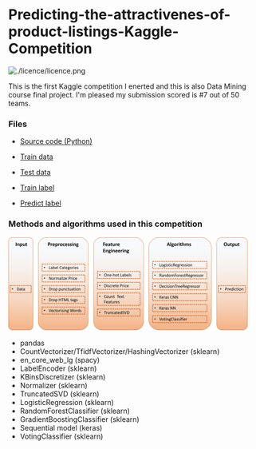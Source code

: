 # Predicting-the-attractivenes-of-product-listings-Kaggle-Competition
![./licence/licence.png](https://www.kaggle.com/c/lehighcse347447)

This is the first Kaggle competition I enerted and this is also Data Mining course final project. I'm pleased my submission scored is #7 out of 50 teams.

### Files

* [Source code (Python)](https://github.com/chd415/Predicting-the-attractiveness-of-product-listings/blob/master/447final.ipynb)

* [Train data](https://github.com/chd415/Predicting-the-attractiveness-of-product-listings/blob/master/train_data.csv)

* [Test data](https://github.com/chd415/Predicting-the-attractiveness-of-product-listings/blob/master/test_data.csv)

* [Train label](https://github.com/chd415/Predicting-the-attractiveness-of-product-listings/blob/master/train_label.csv)

* [Predict label](https://github.com/chd415/Predicting-the-attractiveness-of-product-listings/blob/master/predict_submitted.csv)


### Methods and algorithms used in this competition

<img src="./licence/flowchart.png" width="480" />

* pandas
* CountVectorizer/TfidfVectorizer/HashingVectorizer (sklearn)
* en_core_web_lg (spacy)
* LabelEncoder (sklearn)
* KBinsDiscretizer (sklearn)
* Normalizer (sklearn)
* TruncatedSVD (sklearn)
* LogisticRegression (sklearn)
* RandomForestClassifier (sklearn)
* GradientBoostingClassifier (sklearn)
* Sequential model (keras)
* VotingClassifier (sklearn)
